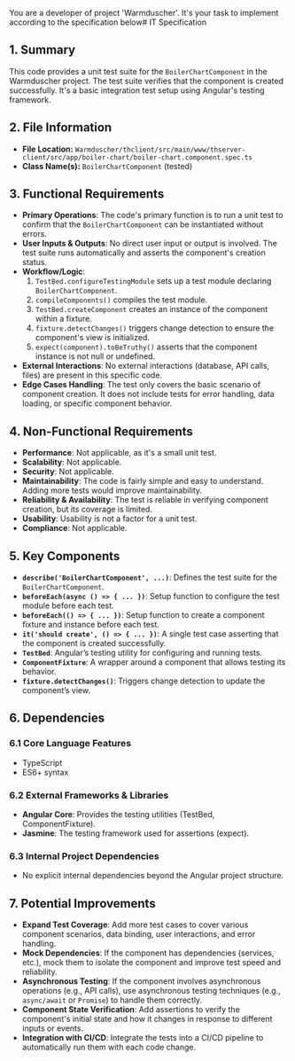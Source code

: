You are a developer of project 'Warmduscher'. It's your task to implement according to the specification below# IT Specification

## 1. Summary

This code provides a unit test suite for the `BoilerChartComponent` in the Warmduscher project. The test suite verifies that the component is created successfully. It's a basic integration test setup using Angular's testing framework.

## 2. File Information

- **File Location:** `Warmduscher/thclient/src/main/www/thserver-client/src/app/boiler-chart/boiler-chart.component.spec.ts`
- **Class Name(s):** `BoilerChartComponent` (tested)

## 3. Functional Requirements

- **Primary Operations**:  The code's primary function is to run a unit test to confirm that the `BoilerChartComponent` can be instantiated without errors.
- **User Inputs & Outputs**: No direct user input or output is involved. The test suite runs automatically and asserts the component's creation status.
- **Workflow/Logic**:
    1. `TestBed.configureTestingModule` sets up a test module declaring `BoilerChartComponent`.
    2. `compileComponents()` compiles the test module.
    3. `TestBed.createComponent` creates an instance of the component within a fixture.
    4. `fixture.detectChanges()` triggers change detection to ensure the component's view is initialized.
    5. `expect(component).toBeTruthy()` asserts that the component instance is not null or undefined.
- **External Interactions**: No external interactions (database, API calls, files) are present in this specific code.
- **Edge Cases Handling**:  The test only covers the basic scenario of component creation. It does not include tests for error handling, data loading, or specific component behavior.

## 4. Non-Functional Requirements

- **Performance**: Not applicable, as it's a small unit test.
- **Scalability**: Not applicable.
- **Security**: Not applicable.
- **Maintainability**: The code is fairly simple and easy to understand.  Adding more tests would improve maintainability.
- **Reliability & Availability**: The test is reliable in verifying component creation, but its coverage is limited.
- **Usability**:  Usability is not a factor for a unit test.
- **Compliance**: Not applicable.

## 5. Key Components

- **`describe('BoilerChartComponent', ...)`**:  Defines the test suite for the `BoilerChartComponent`.
- **`beforeEach(async () => { ... })`**:  Setup function to configure the test module before each test.
- **`beforeEach(() => { ... })`**:  Setup function to create a component fixture and instance before each test.
- **`it('should create', () => { ... })`**: A single test case asserting that the component is created successfully.
- **`TestBed`**: Angular’s testing utility for configuring and running tests.
- **`ComponentFixture`**: A wrapper around a component that allows testing its behavior.
- **`fixture.detectChanges()`**:  Triggers change detection to update the component’s view.

## 6. Dependencies

### 6.1 Core Language Features
- TypeScript
- ES6+ syntax

### 6.2 External Frameworks & Libraries
- **Angular Core**: Provides the testing utilities (TestBed, ComponentFixture).
- **Jasmine**: The testing framework used for assertions (expect).

### 6.3 Internal Project Dependencies
- No explicit internal dependencies beyond the Angular project structure.

## 7. Potential Improvements

- **Expand Test Coverage**:  Add more test cases to cover various component scenarios, data binding, user interactions, and error handling.
- **Mock Dependencies**: If the component has dependencies (services, etc.), mock them to isolate the component and improve test speed and reliability.
- **Asynchronous Testing**:  If the component involves asynchronous operations (e.g., API calls), use asynchronous testing techniques (e.g., `async/await` or `Promise`) to handle them correctly.
- **Component State Verification**: Add assertions to verify the component's initial state and how it changes in response to different inputs or events.
- **Integration with CI/CD**: Integrate the tests into a CI/CD pipeline to automatically run them with each code change.